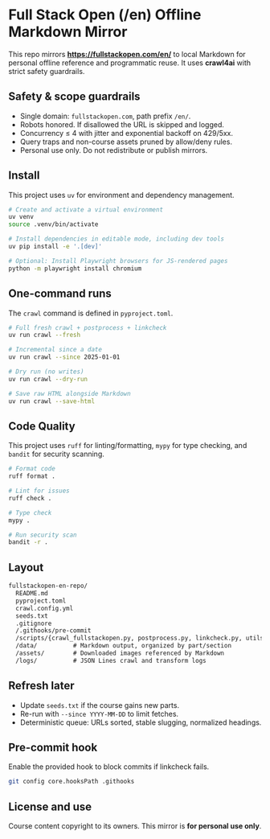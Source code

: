 # Full Stack Open (/en) Offline Markdown Mirror

This repo mirrors **<https://fullstackopen.com/en/>** to local Markdown for personal offline reference and programmatic reuse. It uses **crawl4ai** with strict safety guardrails.

## Safety & scope guardrails

- Single domain: `fullstackopen.com`, path prefix `/en/`.
- Robots honored. If disallowed the URL is skipped and logged.
- Concurrency ≤ 4 with jitter and exponential backoff on 429/5xx.
- Query traps and non-course assets pruned by allow/deny rules.
- Personal use only. Do not redistribute or publish mirrors.

## Install

This project uses `uv` for environment and dependency management.

```bash
# Create and activate a virtual environment
uv venv
source .venv/bin/activate

# Install dependencies in editable mode, including dev tools
uv pip install -e '.[dev]'

# Optional: Install Playwright browsers for JS-rendered pages
python -m playwright install chromium
```

## One-command runs

The `crawl` command is defined in `pyproject.toml`.

```bash
# Full fresh crawl + postprocess + linkcheck
uv run crawl --fresh

# Incremental since a date
uv run crawl --since 2025-01-01

# Dry run (no writes)
uv run crawl --dry-run

# Save raw HTML alongside Markdown
uv run crawl --save-html
```

## Code Quality

This project uses `ruff` for linting/formatting, `mypy` for type checking, and `bandit` for security scanning.

```bash
# Format code
ruff format .

# Lint for issues
ruff check .

# Type check
mypy .

# Run security scan
bandit -r .
```

## Layout

```md
fullstackopen-en-repo/
  README.md
  pyproject.toml
  crawl.config.yml
  seeds.txt
  .gitignore
  /.githooks/pre-commit
  /scripts/{crawl_fullstackopen.py, postprocess.py, linkcheck.py, utils_slug.py}
  /data/          # Markdown output, organized by part/section
  /assets/        # Downloaded images referenced by Markdown
  /logs/          # JSON Lines crawl and transform logs
```

## Refresh later

- Update `seeds.txt` if the course gains new parts.
- Re-run with `--since YYYY-MM-DD` to limit fetches.
- Deterministic queue: URLs sorted, stable slugging, normalized headings.

## Pre-commit hook

Enable the provided hook to block commits if linkcheck fails.

```bash
git config core.hooksPath .githooks
```

## License and use

Course content copyright to its owners. This mirror is **for personal use only**.
